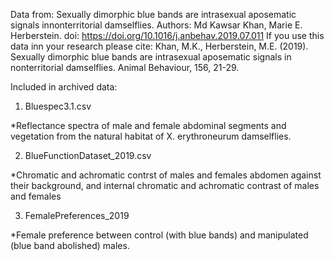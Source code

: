 Data from: Sexually dimorphic blue bands are intrasexual aposematic signals innonterritorial damselflies. 
Authors: Md Kawsar Khan, Marie E. Herberstein. 
doi: https://doi.org/10.1016/j.anbehav.2019.07.011
If you use this data inn your research please cite: Khan, M.K., Herberstein, M.E. (2019). 
Sexually dimorphic blue bands are intrasexual aposematic signals in nonterritorial damselflies. Animal Behaviour, 156, 21-29.

Included in archived data:

1. Bluespec3.1.csv

*Reflectance spectra of male and female abdominal segments and vegetation from the natural habitat of X. erythroneurum damselflies.

2. BlueFunctionDataset_2019.csv

*Chromatic and achromatic contrst of males and females abdomen against their background, and internal chromatic and achromatic contrast of males and females
 
3. FemalePreferences_2019

*Female preference between control (with blue bands) and manipulated (blue band abolished) males.  

